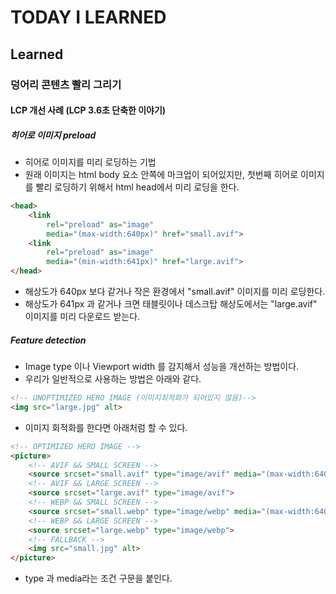 # TODAY I LEARNED

## Learned

### 덩어리 콘텐츠 빨리 그리기

#### LCP 개선 사례 (LCP 3.6초 단축한 이야기)

##### 히어로 이미지 preload

- 히어로 이미지를 미리 로딩하는 기법
- 원래 이미지는 html body 요소 안쪽에 마크업이 되어있지만, 첫번째 히어로 이미지를 빨리 로딩하기 위해서 html head에서 미리 로딩을 한다.

```html
<head>
    <link 
        rel="preload" as="image" 
        media="(max-width:640px)" href="small.avif">
    <link 
        rel="preload" as="image" 
        media="(min-width:641px)" href="large.avif">
</head>
```

- 해상도가 640px 보다 같거나 작은 환경에서 "small.avif" 이미지를 미리 로딩한다.
- 해상도가 641px 과 같거나 크면 태블릿이나 데스크탑 해상도에서는 "large.avif" 이미지를 미리 다운로드 받는다.

##### Feature detection

- Image type 이나 Viewport width 를 감지해서 성능을 개선하는 방법이다.
- 우리가 일반적으로 사용하는 방법은 아래와 같다.

```html
<!-- UNOPTIMIZED HERO IMAGE (이미지최적화가 되어있지 않음)-->
<img src="large.jpg" alt>
```

- 이미지 회적화를 한다면 아래처럼 할 수 있다.

```html
<!-- OPTIMIZED HERO IMAGE -->
<picture>
	<!-- AVIF && SMALL SCREEN -->
    <source srcset="small.avif" type="image/avif" media="(max-width:640px)">
	<!-- AVIF && LARGE SCREEN -->
    <source srcset="large.avif" type="image/avif">
	<!-- WEBP && SMALL SCREEN -->
    <source srcset="small.webp" type="image/webp" media="(max-width:640px)">
	<!-- WEBP && LARGE SCREEN -->
    <source srcset="large.webp" type="image/webp">
	<!-- FALLBACK -->
    <img src="small.jpg" alt>
</picture>
```

- type 과 media라는 조건 구문을 붙인다.

